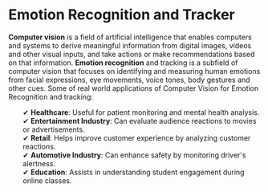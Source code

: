 # Emotion Recognition and Tracker
<b>Computer vision</b> is a field of artificial intelligence that enables computers and systems to derive meaningful information from digital images, videos and other visual inputs, and take actions or make recommendations based on that information. <b>Emotion recognition</b> and tracking is a subfield of computer vision that focuses on identifying and measuring human emotions from facial expressions, eye movements, voice tones, body gestures and other cues. Some of real world applications of Computer Vision for Emotion Recognition and tracking:

<ul style="margin-left: 5px; list-style-type: none;">
 ✔ <b>Healthcare</b>: Useful for patient monitoring and mental health analysis.<br>
 ✔ <b>Entertainment Industry</b>: Can evaluate audience reactions to movies or advertisements.<br>
 ✔ <b>Retail</b>: Helps improve customer experience by analyzing customer reactions.<br>
 ✔ <b>Automotive Industry</b>: Can enhance safety by monitoring driver's alertness.<br>
 ✔ <b>Education</b>: Assists in understanding student engagement during online classes.<br>
</ul>
